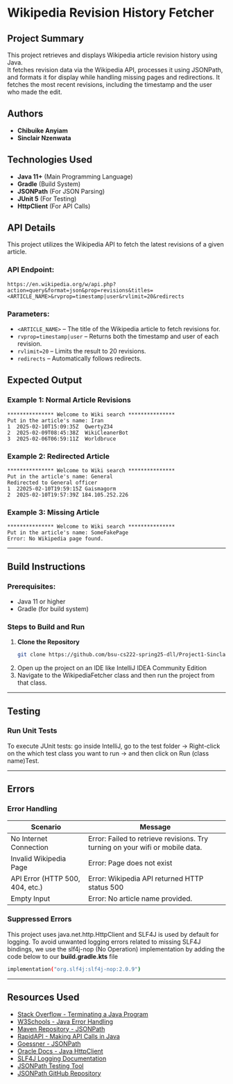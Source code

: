 # Wikipedia Revision History Fetcher 

## Project Summary  
This project retrieves and displays Wikipedia article revision history using Java.  
It fetches revision data via the Wikipedia API, processes it using JSONPath,  
and formats it for display while handling missing pages and redirections. 
It fetches the most recent revisions, including the timestamp and the user who made the edit.

## Authors  
- **Chibuike Anyiam**  
- **Sinclair Nzenwata**  

## Technologies Used  
- **Java 11+** (Main Programming Language)  
- **Gradle** (Build System)  
- **JSONPath** (For JSON Parsing)  
- **JUnit 5** (For Testing)  
- **HttpClient** (For API Calls)  

## API Details

This project utilizes the Wikipedia API to fetch the latest revisions of a given article.

### **API Endpoint:**

```
https://en.wikipedia.org/w/api.php?action=query&format=json&prop=revisions&titles=<ARTICLE_NAME>&rvprop=timestamp|user&rvlimit=20&redirects
```

### **Parameters:**

- `<ARTICLE_NAME>` – The title of the Wikipedia article to fetch revisions for.
- `rvprop=timestamp|user` – Returns both the timestamp and user of each revision.
- `rvlimit=20` – Limits the result to 20 revisions.
- `redirects` – Automatically follows redirects.

## Expected Output

### **Example 1: Normal Article Revisions**

```
*************** Welcome to Wiki search ***************
Put in the article's name: Iran
1  2025-02-10T15:09:35Z  QwertyZ34
2  2025-02-09T08:45:38Z  WikiCleanerBot
3  2025-02-06T06:59:11Z  Worldbruce
```

### **Example 2: Redirected Article**

```
*************** Welcome to Wiki search ***************
Put in the article's name: General
Redirected to General officer
1  22025-02-10T19:59:15Z Gaismagorm
2  2025-02-10T19:57:39Z 184.105.252.226
```

### **Example 3: Missing Article**

```
*************** Welcome to Wiki search ***************
Put in the article's name: SomeFakePage
Error: No Wikipedia page found.
```
---

## Build Instructions

### **Prerequisites:**

- Java 11 or higher
- Gradle (for build system)

### Steps to Build and Run  

1. **Clone the Repository**  
   ```sh
   git clone https://github.com/bsu-cs222-spring25-dll/Project1-SinclairNzenwata-ChibuikeAnyiam.git
2. Open up the project on an IDE like IntelliJ IDEA Community Edition
3. Navigate to the WikipediaFetcher class and then run the project from that class.

---

## Testing
### Run Unit Tests
To execute JUnit tests: go inside IntelliJ, go to the test folder → Right-click on the which test class you want to run → and then click on Run (class name)Test.

---

## Errors
### Error Handling
| Scenario                  | Message                                 |
|---------------------------|-----------------------------------------|
| No Internet Connection     | Error: Failed to retrieve revisions. Try turning on your wifi or mobile data. |
| Invalid Wikipedia Page     | Error: Page does not exist              |
| API Error (HTTP 500, 404, etc.) | Error: Wikipedia API returned HTTP status 500 |
| Empty Input    | Error: No article name provided.  |

### Suppressed Errors
This project uses java.net.http.HttpClient and SLF4J is used by default for logging. To avoid unwanted logging errors related to missing SLF4J bindings, we use the slf4j-nop (No Operation) implementation by adding the code below to our **build.gradle.kts** file
```sh
implementation("org.slf4j:slf4j-nop:2.0.9")
```

---

## Resources Used  
- [Stack Overflow - Terminating a Java Program](https://stackoverflow.com/questions/22452930/terminating-a-java-program)  
- [W3Schools - Java Error Handling](https://www.w3schools.com/java/java_ref_errors.asp)  
- [Maven Repository - JSONPath](https://mvnrepository.com/artifact/com.jayway.jsonpath/json-path/2.9.0)  
- [RapidAPI - Making API Calls in Java](https://rapidapi.com/guides/make-api-call-java)  
- [Goessner - JSONPath](https://goessner.net/)  
- [Oracle Docs - Java HttpClient](https://docs.oracle.com/en/java/javase/11/docs/api/java.net.http/java/net/http/HttpClient.html)  
- [SLF4J Logging Documentation](https://www.slf4j.org/codes.html#noProviders)  
- [JSONPath Testing Tool](https://jsonpath.com/)  
- [JSONPath GitHub Repository](https://github.com/json-path/JsonPath) 






